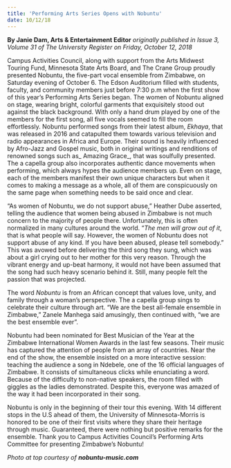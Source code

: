 ```yaml
---
title: 'Performing Arts Series Opens with Nobuntu'
date: 10/12/18
---
```


**By Janie Dam, Arts & Entertainment Editor** _originally published in Issue 3, Volume 31 of The University Register on Friday, October 12, 2018_

Campus Activities Council, along with support from the Arts Midwest Touring Fund, Minnesota State Arts Board, and The Crane Group proudly presented Nobuntu, the five-part vocal ensemble from Zimbabwe, on Saturday evening of October 6. The Edson Auditorium filled with students, faculty, and community members just before 7:30 p.m when the first show of this year’s Performing Arts Series began. The women of Nobuntu aligned on stage, wearing bright, colorful garments that exquisitely stood out against the black background. With only a hand drum played by one of the members for the first song, all five vocals seemed to fill the room effortlessly. Nobuntu performed songs from their latest album, _Ekhaya_, that was released in 2016 and catapulted them towards various television and radio appearances in Africa and Europe. Their sound is heavily influenced by Afro-Jazz and Gospel music, both in original writings and renditions of renowned songs such as_ Amazing Grace_, that was soulfully presented. The a capella group also incorporates authentic dance movements when performing, which always hypes the audience members up. Even on stage, each of the members manifest their own unique characters but when it comes to making a message as a whole, all of them are conspicuously on the same page when something needs to be said once and clear.

“As women of Nobuntu, we do not support abuse,” Heather Dube asserted, telling the audience that women being abused in Zimbabwe is not much concern to the majority of people there. Unfortunately, this is often normalized in many cultures around the world. “_The men will grow out of it_, that is what people will say. However, the women of Nobuntu does not support abuse of any kind. If you have been abused, please tell somebody.” This was avowed before delivering the third song they sung, which was about a girl crying out to her mother for this very reason. Through the vibrant energy and up-beat harmony, it would not have been assumed that the song had such heavy scenario behind it. Still, many people felt the passion that was projected.

The word _Nobuntu_ is from an African concept that values love, unity, and family through a woman’s perspective. The a capella group sings to celebrate their culture through art.
“We are the best all-female ensemble in Zimbabwe,” Zanele Manhega said amusingly, then continued with, “we are the best ensemble ever”.

Nobuntu had been nominated for Best Musician of the Year at the Zimbabwe International Women Awards in the last few seasons. Their music has captured the attention of people from an array of countries. Near the end of the show, the ensemble insisted on a more interactive session: teaching the audience a song in Ndebele, one of the 16 official languages of Zimbabwe. It consists of simultaneous clicks while enunciating a word. Because of the difficulty to non-native speakers, the room filled with giggles as the ladies demonstrated. Despite this, everyone was amazed of the way it had been incorporated in their song.

Nobuntu is only in the beginning of their tour this evening. With 14 different stops in the U.S ahead of them, the University of Minnesota-Morris is honored to be one of their first visits where they share their heritage through music. Guaranteed, there were nothing but positive remarks for the ensemble. Thank you to Campus Activities Council’s Performing Arts Committee for presenting Zimbabwe’s Nobuntu!

_Photo at top courtesy of **nobuntu-music.com**_